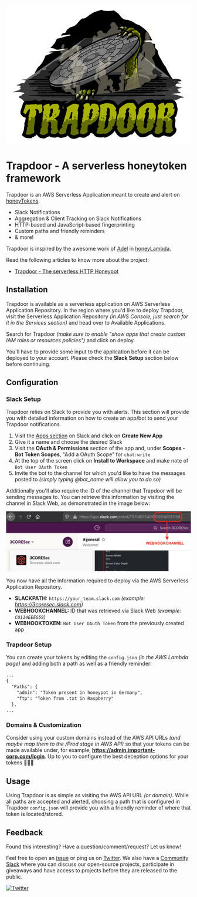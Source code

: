 <p align="center"><img src="./imgs/logo/trapdoor-small.png" width="600" height="380"></p>

# Trapdoor - A serverless honeytoken framework

Trapdoor is an AWS Serverless Application meant to create and alert on [honeyTokens](https://community.broadcom.com/symantecenterprise/communities/community-home/librarydocuments/viewdocument?DocumentKey=74450cf5-2f11-48c5-8d92-4687f5978988&CommunityKey=1ecf5f55-9545-44d6-b0f4-4e4a7f5f5e68&tab=librarydocuments).

- Slack Notifications
- Aggregation & Client Tracking on Slack Notifications
- HTTP-based and JavaScript-based fingerprinting
- Custom paths and friendly reminders
- & more!

Trapdoor is inspired by the awesome work of [Adel](https://twitter.com/0x4d31) in [honeyLambda](https://github.com/0x4D31/honeyLambda).

Read the following articles to know more about the project:

- [Trapdoor - The serverless HTTP Honeypot](https://blog.3coresec.com/2021/03/trapdoor-serverless-http-honeypot.html)

## Installation

Trapdoor is available as a serverless application on AWS Serverless Application Repository. In the region where you'd like to deploy Trapdoor, visit the Serverless Application Repository _(in AWS Console, just search for it in the Services section)_ and head over to Available Applications.

Search for Trapdoor _(make sure to enable "show apps that create custom IAM roles or resources policies")_ and click on deploy.

You'll have to provide some input to the application before it can be deployed to your account. Please check the **Slack Setup** section below before continuing.

## Configuration

### Slack Setup

Trapdoor relies on Slack to provide you with alerts. This section will provide you with detailed information on how to create an app/bot to send your Trapdoor notifications.

1. Visit the [Apps section](https://api.slack.com/apps) on Slack and click on **Create New App**
2. Give it a name and choose the desired Slack
3. Visit the **OAuth & Permissions** section of the app and, under **Scopes - Bot Token Scopes**, "Add a OAuth Scope" for `chat:write`
4. At the top of the screen click on **Install to Workspace** and make note of `Bot User OAuth Token`
5. Invite the bot to the channel for which you'd like to have the messages posted to _(simply typing @bot_name will allow you to do so)_

Additionally you'll also require the ID of the channel that Trapdoor will be sending messages to. You can retrieve this information by visiting the channel in Slack Web, as demonstrated in the image below:

<p><img src="./imgs/slack-channel-id.png"></p>

You now have all the information required to deploy via the AWS Serverless Application Repository.

- **SLACKPATH:** `https://your_team.slack.com` _(example: https://3coresec.slack.com)_
- **WEBHOOKCHANNEL:** ID that was retrieved via Slack Web _(example: `C0114EEEG59`)_
- **WEBHOOKTOKEN:** `Bot User OAuth Token` from the previously created app

### Trapdoor Setup

You can create your tokens by editing the `config.json` _(in the AWS Lambda page)_ and adding both a path as well as a friendly reminder:

```
...
{
  "Paths": {
    "admin": "Token present in honeypot in Germany",
    "ftp": "Token from .txt in Raspberry"
  },
...
```

### Domains & Customization

Consider using your custom domains instead of the AWS API URLs _(and maybe map them to the /Prod stage in AWS API)_ so that your tokens can be made available under, for example, **https://admin.important-corp.com/login**. Up to you to configure the best deception options for your tokens 🕵🏻‍♂️

## Usage

Using Trapdoor is as simple as visiting the AWS API URL _(or domain)_. While all paths are accepted and alerted, choosing a path that is configured in Trapdoor `config.json` will provide you with a friendly reminder of where that token is located/stored.

## Feedback

Found this interesting? Have a question/comment/request? Let us know!

Feel free to open an [issue](https://github.com/3CORESec/Trapdoor/issues) or ping us on [Twitter](https://twitter.com/3CORESec). We also have a [Community Slack](https://launchpass.com/3coresec) where you can discuss our open-source projects, participate in giveaways and have access to projects before they are released to the public.

[![Twitter](https://img.shields.io/twitter/follow/3CORESec.svg?style=social&label=Follow)](https://twitter.com/3CORESec)
